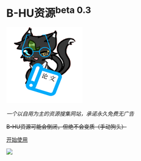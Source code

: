 <b><h1>B-HU资源<sup>beta 0.3</sup></h1></b>

<img src="/requirements/icon.png" height="200" width="200" />

<i>一个以自用为主的资源搜集网站，承诺永久免费无广告</i>

<del>B-HU资源可能会倒闭，但绝不会变质（手动狗头）</del>

[开始使用](/README.md)

![](https://bing.ioliu.cn/v1)
